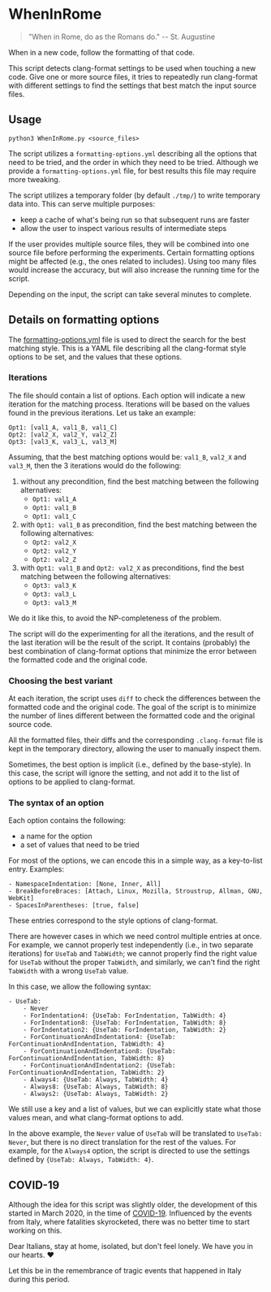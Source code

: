 # WhenInRome

> "When in Rome, do as the Romans do." -- St. Augustine

When in a new code, follow the formatting of that code.

This script detects clang-format settings to be used when touching a new code. Give one or more source files, it tries to repeatedly run clang-format with different settings to find the settings that best match the input source files.

## Usage

```
python3 WhenInRome.py <source_files>
```

The script utilizes a `formatting-options.yml` describing all the options that need to be tried, and the order in which they need to be tried. Although we provide a `formatting-options.yml` file, for best results this file may require more tweaking.

The script utilizes a temporary folder (by default `./tmp/`) to write temporary data into. This can serve multiple purposes:
* keep a cache of what's being run so that subsequent runs are faster
* allow the user to inspect various results of intermediate steps

If the user provides multiple source files, they will be combined into one source file before performing the experiments. Certain formatting options might be affected (e.g., the ones related to includes). Using too many files would increase the accuracy, but will also increase the running time for the script.

Depending on the input, the script can take several minutes to complete.

## Details on formatting options

The [formatting-options.yml](formatting-options.yml) file is used to direct the search for the best matching style. This is a YAML file describing all the clang-format style options to be set, and the values that these options.

### Iterations

The file should contain a list of options. Each option will indicate a new iteration for the matching process. Iterations will be based on the values found in the previous iterations. Let us take an example:

```
Opt1: [val1_A, val1_B, val1_C]
Opt2: [val2_X, val2_Y, val2_Z]
Opt3: [val3_K, val3_L, val3_M]
```

Assuming, that the best matching options would be: `val1_B`, `val2_X` and `val3_M`, then the 3 iterations would do the following:
1. without any precondition, find the best matching between the following alternatives:
    * `Opt1: val1_A`
    * `Opt1: val1_B`
    * `Opt1: val1_C`
2. with `Opt1: val1_B` as precondition, find the best matching between the following alternatives:
    * `Opt2: val2_X`
    * `Opt2: val2_Y`
    * `Opt2: val2_Z`
3. with `Opt1: val1_B` and `Opt2: val2_X` as preconditions, find the best matching between the following alternatives:
    * `Opt3: val3_K`
    * `Opt3: val3_L`
    * `Opt3: val3_M`

We do it like this, to avoid the NP-completeness of the problem.

The script will do the experimenting for all the iterations, and the result of the last iteration will be the result of the script. It contains (probably) the best combination of clang-format options that minimize the error between the formatted code and the original code.

### Choosing the best variant

At each iteration, the script uses `diff` to check the differences between the formatted code and the original code. The goal of the script is to minimize the number of lines different between the formatted code and the original source code.

All the formatted files, their diffs and the corresponding `.clang-format` file is kept in the temporary directory, allowing the user to manually inspect them.

Sometimes, the best option is implicit (i.e., defined by the base-style). In this case, the script will ignore the setting, and not add it to the list of options to be applied to clang-format.

### The syntax of an option

Each option contains the following:
* a name for the option
* a set of values that need to be tried

For most of the options, we can encode this in a simple way, as a key-to-list entry. Examples:
```
- NamespaceIndentation: [None, Inner, All]
- BreakBeforeBraces: [Attach, Linux, Mozilla, Stroustrup, Allman, GNU, WebKit]
- SpacesInParentheses: [true, false]
```

These entries correspond to the style options of clang-format.

There are however cases in which we need control multiple entries at once. For example, we cannot properly test independently (i.e., in two separate iterations) for `UseTab` and `TabWidth`; we cannot properly find the right value for `UseTab` without the proper `TabWidth`, and similarly, we can't find the right `TabWidth` with a wrong `UseTab` value.

In this case, we allow the following syntax:
```
- UseTab:
    - Never
    - ForIndentation4: {UseTab: ForIndentation, TabWidth: 4}
    - ForIndentation8: {UseTab: ForIndentation, TabWidth: 8}
    - ForIndentation2: {UseTab: ForIndentation, TabWidth: 2}
    - ForContinuationAndIndentation4: {UseTab: ForContinuationAndIndentation, TabWidth: 4}
    - ForContinuationAndIndentation8: {UseTab: ForContinuationAndIndentation, TabWidth: 8}
    - ForContinuationAndIndentation2: {UseTab: ForContinuationAndIndentation, TabWidth: 2}
    - Always4: {UseTab: Always, TabWidth: 4}
    - Always8: {UseTab: Always, TabWidth: 8}
    - Always2: {UseTab: Always, TabWidth: 2}
```

We still use a key and a list of values, but we can explicitly state what those values mean, and what clang-format options to add.

In the above example, the `Never` value of `UseTab` will be translated to `UseTab: Never`, but there is no direct translation for the rest of the values. For example, for the `Always4` option, the script is directed to use the settings defined by `{UseTab: Always, TabWidth: 4}`.


## COVID-19

Although the idea for this script was slightly older, the development of this started in March 2020, in the time of [COVID-19](https://en.wikipedia.org/wiki/Coronavirus_disease_2019). Influenced by the events from Italy, where fatalities skyrocketed, there was no better time to start working on this.

Dear Italians, stay at home, isolated, but don't feel lonely. We have you in our hearts. :heart:

Let this be in the remembrance of tragic events that happened in Italy during this period.

